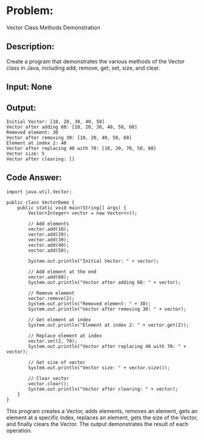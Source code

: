# Problem: 
Vector Class Methods Demonstration

## Description: 
Create a program that demonstrates the various methods of the Vector class in Java, including add, remove, get, set, size, and clear.

## Input: None

## Output:
```
Initial Vector: [10, 20, 30, 40, 50]
Vector after adding 60: [10, 20, 30, 40, 50, 60]
Removed element: 30
Vector after removing 30: [10, 20, 40, 50, 60]
Element at index 2: 40
Vector after replacing 40 with 70: [10, 20, 70, 50, 60]
Vector size: 5
Vector after clearing: []
```

## Code Answer:
```
import java.util.Vector;

public class VectorDemo {
    public static void main(String[] args) {
        Vector<Integer> vector = new Vector<>();

        // Add elements
        vector.add(10);
        vector.add(20);
        vector.add(30);
        vector.add(40);
        vector.add(50);

        System.out.println("Initial Vector: " + vector);

        // Add element at the end
        vector.add(60);
        System.out.println("Vector after adding 60: " + vector);

        // Remove element
        vector.remove(2);
        System.out.println("Removed element: " + 30);
        System.out.println("Vector after removing 30: " + vector);

        // Get element at index
        System.out.println("Element at index 2: " + vector.get(2));

        // Replace element at index
        vector.set(2, 70);
        System.out.println("Vector after replacing 40 with 70: " + vector);

        // Get size of vector
        System.out.println("Vector size: " + vector.size());

        // Clear vector
        vector.clear();
        System.out.println("Vector after clearing: " + vector);
    }
}
```

<p>
This program creates a Vector, adds elements, removes an element, gets an element at a specific index, replaces an element, gets the size of the Vector, and finally clears the Vector. The output demonstrates the result of each operation.
</p>